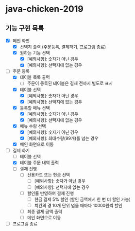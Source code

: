 # java-chicken-2019

## 기능 구현 목록

- [x] 메인 화면
    - [x] 선택지 출력 (주문등록, 결제하기, 프로그램 종료)
    - [x] 원하는 기능 선택
        - [x] [예외사항]: 숫자가 아닌 경우
        - [x] [예외사항]: 선택지에 없는 경우

- [ ] 주문 등록
    - [x] 테이블 목록 출력
        - [ ] 주문이 등록된 테이블은 결제 전까지 별도로 표시
    - [x] 테이블 선택
        - [x] [예외사항]: 숫자가 아닌 경우
        - [x] [예외사항]: 선택지에 없는 경우
    - [x] 등록할 메뉴 선택
        - [x] [예외사항]: 숫자가 아닌 경우
        - [x] [예외사항]: 선택지에 없는 경우
    - [x] 메뉴 수량 선택
        - [x] [예외사항]: 숫자가 아닌 경우
        - [x] [예외사항]: 최대수량(99개)를 넘는 경우
    - [x] 메인 화면으로 이동

- [ ] 결제 하기
    - [ ] 테이블 선택
    - [x] 테이블 주문 내역 출력
    - [ ] 결제 진행
        - [ ] 신용카드 또는 현금 선택
            - [ ] [예외사항]: 숫자가 아닌 경우
            - [ ] [예외사항]: 선택지에 없는 경우
        - [ ] 할인률 반영하여 결제 진행
            - [ ] 현금 결제 5% 할인 (할인 금액에서 한 번 더 할인 가능)
            - [ ] 치킨의 경 10개 단위 넘을 때마다 10000원씩 할인
        - [ ] 최종 결제 금액 출력
        - [ ] 메인 화면으로 이동

- [ ] 프로그램 종료
